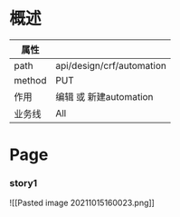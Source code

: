 # 概述
| 属性 |  |
| -- | -- |
| path | api/design/crf/automation |
| method | PUT |
| 作用  | 编辑 或 新建automation |
 |  业务线 | All |

# Page

### story1
![[Pasted image 20211015160023.png]]